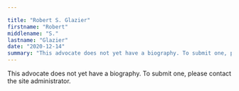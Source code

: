 ```yaml
---

title: "Robert S. Glazier"
firstname: "Robert"
middlename: "S."
lastname: "Glazier"
date: "2020-12-14"
summary: "This advocate does not yet have a biography. To submit one, please contact the site administrator."
---
```

This advocate does not yet have a biography. To submit one, please contact the site administrator.

